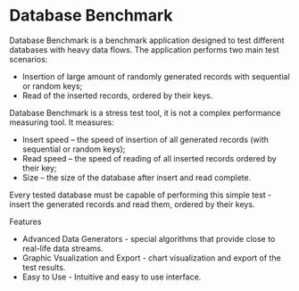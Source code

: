 # Database Benchmark

Database Benchmark is a benchmark application designed to test different databases with heavy data flows. The application performs two main test scenarios:

- Insertion of large amount of randomly generated records with sequential or random keys;
- Read of the inserted records, ordered by their keys.

Database Benchmark is a stress test tool, it is not a complex performance measuring tool. It measures:

- Insert speed – the speed of insertion of all generated records (with sequential or random keys);
- Read speed – the speed of reading of all inserted records ordered by their key;
- Size – the size of the database after insert and read complete.

Every tested database must be capable of performing this simple test - insert the generated records and read them, ordered by their keys.

Features
- Advanced Data Generators - special algorithms that provide close to real-life data streams.
- Graphic Vsualization and Export - chart visualization and export of the test results.
- Easy to Use - Intuitive and easy to use interface.
